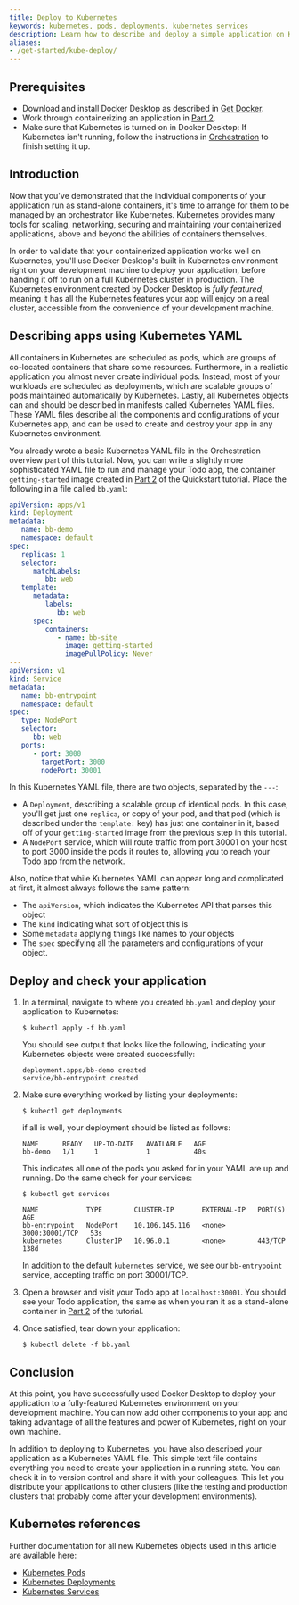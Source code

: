 ```yaml
---
title: Deploy to Kubernetes
keywords: kubernetes, pods, deployments, kubernetes services
description: Learn how to describe and deploy a simple application on Kubernetes.
aliases:
- /get-started/kube-deploy/
---
```


## Prerequisites

- Download and install Docker Desktop as described in [Get Docker](../../get-docker.md).
- Work through containerizing an application in [Part 2](02_our_app.md).
- Make sure that Kubernetes is turned on in Docker Desktop:
   If Kubernetes isn't running, follow the instructions in [Orchestration](orchestration.md) to finish setting it up.

## Introduction

Now that you've demonstrated that the individual components of your application run as stand-alone containers, it's time to arrange for them to be managed by an orchestrator like Kubernetes. Kubernetes provides many tools for scaling, networking, securing and maintaining your containerized applications, above and beyond the abilities of containers themselves.

In order to validate that your containerized application works well on Kubernetes, you'll use Docker Desktop's built in Kubernetes environment right on your development machine to deploy your application, before handing it off to run on a full Kubernetes cluster in production. The Kubernetes environment created by Docker Desktop is _fully featured_, meaning it has all the Kubernetes features your app will enjoy on a real cluster, accessible from the convenience of your development machine.

## Describing apps using Kubernetes YAML

All containers in Kubernetes are scheduled as pods, which are groups of co-located containers that share some resources. Furthermore, in a realistic application you almost never create individual pods. Instead, most of your workloads are scheduled as deployments, which are scalable groups of pods maintained automatically by Kubernetes. Lastly, all Kubernetes objects can and should be described in manifests called Kubernetes YAML files. These YAML files describe all the components and configurations of your Kubernetes app, and can be used to create and destroy your app in any Kubernetes environment.

You already wrote a basic Kubernetes YAML file in the Orchestration overview part of this tutorial. Now, you can write a slightly more sophisticated YAML file to run and manage your Todo app, the container `getting-started` image created in [Part 2](02_our_app.md) of the Quickstart tutorial. Place the following in a file called `bb.yaml`:

```yaml
apiVersion: apps/v1
kind: Deployment
metadata:
   name: bb-demo
   namespace: default
spec:
   replicas: 1
   selector:
      matchLabels:
         bb: web
   template:
      metadata:
         labels:
            bb: web
      spec:
         containers:
            - name: bb-site
              image: getting-started
              imagePullPolicy: Never
---
apiVersion: v1
kind: Service
metadata:
   name: bb-entrypoint
   namespace: default
spec:
   type: NodePort
   selector:
      bb: web
   ports:
      - port: 3000
        targetPort: 3000
        nodePort: 30001
```

In this Kubernetes YAML file, there are two objects, separated by the `---`:
- A `Deployment`, describing a scalable group of identical pods. In this case, you'll get just one `replica`, or copy of your pod, and that pod (which is described under the `template:` key) has just one container in it, based off of your `getting-started` image from the previous step in this tutorial.
- A `NodePort` service, which will route traffic from port 30001 on your host to port 3000 inside the pods it routes to, allowing you to reach your Todo app from the network.

 Also, notice that while Kubernetes YAML can appear long and complicated at first, it almost always follows the same pattern:
- The `apiVersion`, which indicates the Kubernetes API that parses this object
- The `kind` indicating what sort of object this is
- Some `metadata` applying things like names to your objects
- The `spec` specifying all the parameters and configurations of your object.

## Deploy and check your application

1. In a terminal, navigate to where you created `bb.yaml` and deploy your application to Kubernetes:

    ```console
    $ kubectl apply -f bb.yaml
    ```

    You should see output that looks like the following, indicating your Kubernetes objects were created successfully:

    ```shell
    deployment.apps/bb-demo created
    service/bb-entrypoint created
    ```

2. Make sure everything worked by listing your deployments:

    ```console
    $ kubectl get deployments
    ```

    if all is well, your deployment should be listed as follows:

    ```shell
    NAME      READY   UP-TO-DATE   AVAILABLE   AGE
    bb-demo   1/1     1            1           40s
    ```

    This indicates all one of the pods you asked for in your YAML are up and running. Do the same check for your services:

    ```console
    $ kubectl get services

    NAME            TYPE        CLUSTER-IP       EXTERNAL-IP   PORT(S)          AGE
    bb-entrypoint   NodePort    10.106.145.116   <none>        3000:30001/TCP   53s
    kubernetes      ClusterIP   10.96.0.1        <none>        443/TCP          138d
    ```

    In addition to the default `kubernetes` service, we see our `bb-entrypoint` service, accepting traffic on port 30001/TCP.

3. Open a browser and visit your Todo app at `localhost:30001`. You should see your Todo application, the same as when you ran it as a stand-alone container in [Part 2](02_our_app.md) of the tutorial.

4. Once satisfied, tear down your application:

    ```console
    $ kubectl delete -f bb.yaml
    ```

## Conclusion

At this point, you have successfully used Docker Desktop to deploy your application to a fully-featured Kubernetes environment on your development machine. You can now add other components to your app and taking advantage of all the features and power of Kubernetes, right on your own machine.

In addition to deploying to Kubernetes, you have also described your application as a Kubernetes YAML file. This simple text file contains everything you need to create your application in a running state. You can check it in to version control and share it with your colleagues. This let you distribute your applications to other clusters (like the testing and production clusters that probably come after your development environments).

## Kubernetes references

Further documentation for all new Kubernetes objects used in this article are available here:

 - [Kubernetes Pods](https://kubernetes.io/docs/concepts/workloads/pods/pod/)
 - [Kubernetes Deployments](https://kubernetes.io/docs/concepts/workloads/controllers/deployment/)
 - [Kubernetes Services](https://kubernetes.io/docs/concepts/services-networking/service/)
